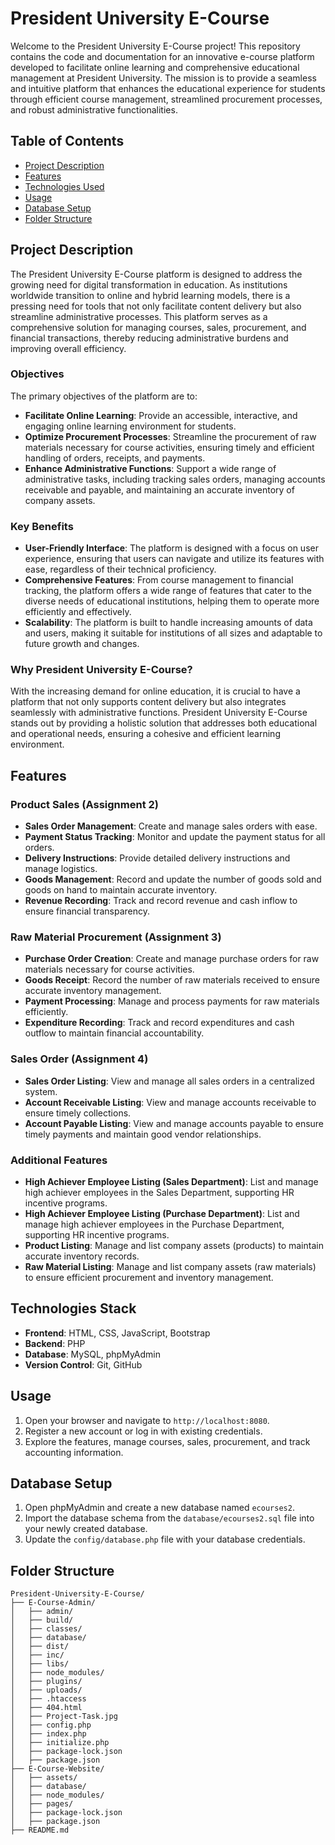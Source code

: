 # President University E-Course

Welcome to the President University E-Course project! This repository contains the code and documentation for an innovative e-course platform developed to facilitate online learning and comprehensive educational management at President University. The mission is to provide a seamless and intuitive platform that enhances the educational experience for students through efficient course management, streamlined procurement processes, and robust administrative functionalities.

## Table of Contents

- [Project Description](#project-description)
- [Features](#features)
- [Technologies Used](#technologies-used)
- [Usage](#usage)
- [Database Setup](#database-setup)
- [Folder Structure](#folder-structure)

## Project Description

The President University E-Course platform is designed to address the growing need for digital transformation in education. As institutions worldwide transition to online and hybrid learning models, there is a pressing need for tools that not only facilitate content delivery but also streamline administrative processes. This platform serves as a comprehensive solution for managing courses, sales, procurement, and financial transactions, thereby reducing administrative burdens and improving overall efficiency.

### Objectives
The primary objectives of the platform are to:
- **Facilitate Online Learning**: Provide an accessible, interactive, and engaging online learning environment for students.
- **Optimize Procurement Processes**: Streamline the procurement of raw materials necessary for course activities, ensuring timely and efficient handling of orders, receipts, and payments.
- **Enhance Administrative Functions**: Support a wide range of administrative tasks, including tracking sales orders, managing accounts receivable and payable, and maintaining an accurate inventory of company assets.

### Key Benefits
- **User-Friendly Interface**: The platform is designed with a focus on user experience, ensuring that users can navigate and utilize its features with ease, regardless of their technical proficiency.
- **Comprehensive Features**: From course management to financial tracking, the platform offers a wide range of features that cater to the diverse needs of educational institutions, helping them to operate more efficiently and effectively.
- **Scalability**: The platform is built to handle increasing amounts of data and users, making it suitable for institutions of all sizes and adaptable to future growth and changes.

### Why President University E-Course?
With the increasing demand for online education, it is crucial to have a platform that not only supports content delivery but also integrates seamlessly with administrative functions. President University E-Course stands out by providing a holistic solution that addresses both educational and operational needs, ensuring a cohesive and efficient learning environment.

## Features

### Product Sales (Assignment 2)
- **Sales Order Management**: Create and manage sales orders with ease.
- **Payment Status Tracking**: Monitor and update the payment status for all orders.
- **Delivery Instructions**: Provide detailed delivery instructions and manage logistics.
- **Goods Management**: Record and update the number of goods sold and goods on hand to maintain accurate inventory.
- **Revenue Recording**: Track and record revenue and cash inflow to ensure financial transparency.

### Raw Material Procurement (Assignment 3)
- **Purchase Order Creation**: Create and manage purchase orders for raw materials necessary for course activities.
- **Goods Receipt**: Record the number of raw materials received to ensure accurate inventory management.
- **Payment Processing**: Manage and process payments for raw materials efficiently.
- **Expenditure Recording**: Track and record expenditures and cash outflow to maintain financial accountability.

### Sales Order (Assignment 4)
- **Sales Order Listing**: View and manage all sales orders in a centralized system.
- **Account Receivable Listing**: View and manage accounts receivable to ensure timely collections.
- **Account Payable Listing**: View and manage accounts payable to ensure timely payments and maintain good vendor relationships.

### Additional Features
- **High Achiever Employee Listing (Sales Department)**: List and manage high achiever employees in the Sales Department, supporting HR incentive programs.
- **High Achiever Employee Listing (Purchase Department)**: List and manage high achiever employees in the Purchase Department, supporting HR incentive programs.
- **Product Listing**: Manage and list company assets (products) to maintain accurate inventory records.
- **Raw Material Listing**: Manage and list company assets (raw materials) to ensure efficient procurement and inventory management.

## Technologies Stack

- **Frontend**: HTML, CSS, JavaScript, Bootstrap
- **Backend**: PHP
- **Database**: MySQL, phpMyAdmin
- **Version Control**: Git, GitHub

## Usage

1. Open your browser and navigate to `http://localhost:8080`.
2. Register a new account or log in with existing credentials.
3. Explore the features, manage courses, sales, procurement, and track accounting information.

## Database Setup

1. Open phpMyAdmin and create a new database named `ecourses2`.
2. Import the database schema from the `database/ecourses2.sql` file into your newly created database.
3. Update the `config/database.php` file with your database credentials.

## Folder Structure

```
President-University-E-Course/
├── E-Course-Admin/
│   ├── admin/
│   ├── build/
│   ├── classes/
│   ├── database/
│   ├── dist/
│   ├── inc/
│   ├── libs/
│   ├── node_modules/
│   ├── plugins/
│   ├── uploads/
│   ├── .htaccess
│   ├── 404.html
│   ├── Project-Task.jpg
│   ├── config.php
│   ├── index.php
│   ├── initialize.php
│   ├── package-lock.json
│   ├── package.json
├── E-Course-Website/
│   ├── assets/
│   ├── database/
│   ├── node_modules/
│   ├── pages/
│   ├── package-lock.json
│   ├── package.json
├── README.md
```
